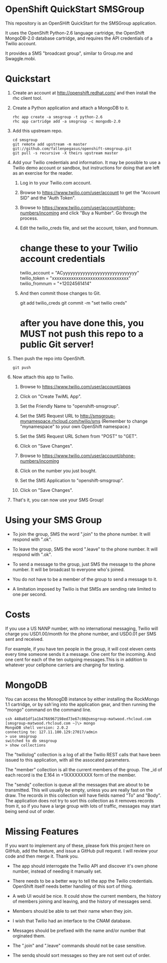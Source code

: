 # OpenShift QuickStart SMSGroup

This repository is an OpenSHift QuickStart for the SMSGroup application.

It uses the OpenShift Python-2.6 language cartridge, the OpenShift MongoDB-2.0 database cartridge, and requires the API credentials of a Twilio account.

It provides a SMS "broadcast group", similar to Group.me and Swaggle.mobi.


Quickstart
==========

1.  Create an account at http://openshift.redhat.com/ and then install the rhc client tool.

2.  Create a Python application and attach a MongoDB to it.

        rhc app create -a smsgroup -t python-2.6
        rhc app cartridge add -a smsgroup -c mongodb-2.0

3.  Add this upstream repo.

        cd smsgroup
        git remote add upstream -m master git://github.com/fallenpegasus/openshift-smsgroup.git
        git pull -s recursive -X theirs upstream master

4.  Add your Twilio credentials and information. It may be possible to use a Twilio demo account or sandbox, but instructions for doing that are left as an exercise for the reader.

    1.  Log in to your Twilio.com account.

    2.  Browse to https://www.twilio.com/user/account to get the "Account SID" and the "Auth Token".

    3.  Browse to https://www.twilio.com/user/account/phone-numbers/incoming and click "Buy a Number". Go through the process.

    4.  Edit the twilio_creds file, and set the account, token, and fromnum.

        # change these to your Twilio account credentials
        twilio_account = "ACyyyyyyyyyyyyyyyyyyyyyyyyyyyyyy"
        twilio_token = "xxxxxxxxxxxxxxxxxxxxxxxxxxxxxxxx"
        twilio_fromnum = "+12024561414"

    5.  And then commit those changes to Git.

        git add twilio_creds
        git commit -m "set twilio creds"
        # after you have done this, you MUST not push this repo to a public Git server!

5.  Then push the repo into OpenShift.

        git push

6.  Now attach this app to Twilio.

    1.  Browse to https://www.twilio.com/user/account/apps

    2.  Click on "Create TwiML App".

    3.  Set the Friendly Name to "openshift-smsgroup".

    4.  Set the SMS Request URL to http://smsgroup-mynamespace.rhcloud.com/twilio/sms (Remember to change "mynamespace" to your own OpenShift namespace.)

    5.  Set the SMS Request URL Schem from "POST" to "GET".

    6.  Click on "Save Changes".

    7.  Browse to https://www.twilio.com/user/account/phone-numbers/incoming

    8.  Click on the number you just bought.

    9.  Set the SMS Application to "openshift-smsgroup".

    1.  Click on "Save Changes".

7.  That's it, you can now use your SMS Group!



Using your SMS Group
====================

* To join the group, SMS the word ".join" to the phone number. It will respond with ".ok".

* To leave the group, SMS the word ".leave" to the phone number. It will respond with ".ok".

* To send a message to the group, just SMS the message to the phone number. It will be broadcast to everyone who's joined.

* You do not have to be a member of the group to send a message to it.

* A limitation imposed by Twilio is that SMSs are sending rate limited to one per second.


Costs
=====

If you use a US NANP number, with no international messaging, Twilio will charge you USD1.00/month for the phone number, and USD0.01 per SMS sent and received.

For example, if you have ten people in the group, it will cost eleven cents every time someone sends it a message. One cent for the incoming. And one cent for each of the ten outgoing messages.This is in addition to whatever your cellphone carriers are charging for texting.


MongoDB
=======

You can access the MonogDB instance by either installing the RockMongo 1.1 cartridge, or by ssh'ing into the application gear, and then running the "mongo" command on the command line.

    ssh 440a01df1a1b4766967198ed73e67c86@smsgroup-matwood.rhcloud.com
    [smsgroup-matwood.rhcloud.com ~]\> mongo
    MongoDB shell version: 2.0.2
    connecting to: 127.11.100.129:27017/admin
    > use smsgroup
    switched to db smsgroup
    > show collections

The "twiliolog" collection is a log of all the Twilio REST calls that have been issued to this application, with all the assocated parameters.

The "member" collection is all the current members of the group. The _id of each record is the E.164 in +1XXXXXXXXX form of the member.

The "sendq" collection is queue all the messages that are about to be transmitted. This will usually be empty, unless you are really fast on the draw. The records in this collection will have fields named "To" and "Body". The application does not try to sort this collection as it removes records from it, so if you have a large group with lots of traffic, messages may start being send out of order.

Missing Features
================

If you want to implement any of these, please fork this project here on GitHub, add the feature, and issue a GitHub pull request. I will review your code and then merge it. Thank you.

* The app should interrogate the Twilio API and discover it's own phone number, instead of needing it manually set.

* There needs to be a better way to tell the app the Twilio credentials. OpenShift itself needs better handling of this sort of thing.

* A web UI would be nice. It could show the current members, the history of members joining and leaving, and the history of messages send.

* Members should be able to set their name when they join.

* I wish that Twilio had an interface to the CNAM database.

* Messages should be prefixed with the name and/or number that orginated them.

* The ".join" and ".leave" commands should not be case sensitive.

* The sendq should sort messages so they are not sent out of order.
